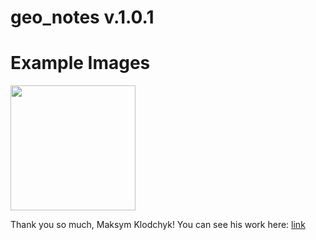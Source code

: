 # geo_notes v.1.0.1

# Example Images

<img  width = '200' heigth = '200' src ='https://github.com/user-attachments/assets/5071fb3f-562b-40a4-a3a1-1486ea5eb112' />

Thank you so much, Maksym Klodchyk!
You can see his work here:  <a href ="https://www.behance.net/33272d7d"> link </a>
